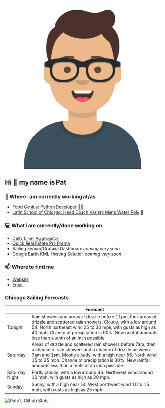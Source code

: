 [![Social banner for p-j-falconer](https://raw.githubusercontent.com/P-J-FALCONER/P-J-FALCONER/master/assets/avataaars.svg)](https://patfalconer.com/)
## Hi :wave: my name is Pat

### 💼 Where I am currently working at/as
- [Food Genius: Python Developer](https://getfoodgenius.com/) 🍔🐍
- [Latin School of Chicago: Head Coach Varisty Mens Water Polo](https://www.latinschool.org/) 🤽


### 💻 What i am currently/done working on
 - [Daily Email Aggregator](https://github.com/P-J-FALCONER/dott_daily_mail)
 - [Quick Real Estate Pro Forma](https://github.com/P-J-FALCONER/henry)
 - Sailing Sensor/Grafana Dashboard *coming very soon*
 - Google Earth KML Hosting Solution *coming very soon*

### 📫 Where to find me
 - [Website](https://patfalconer.com/)
 - [Email](mailto:patrick.j.falconer@gmail.com)


### Chicago Sailing Forecasts
|   | Forecast  |
|---|---|
| Tonight | Rain showers and areas of drizzle before 11pm, then areas of drizzle and scattered rain showers. Cloudy, with a low around 54. North northeast wind 25 to 30 mph, with gusts as high as 40 mph. Chance of precipitation is 90%. New rainfall amounts less than a tenth of an inch possible. |
| Saturday | Areas of drizzle and scattered rain showers before 7am, then a chance of rain showers and a chance of drizzle between 7am and 1pm. Mostly cloudy, with a high near 56. North wind 15 to 25 mph. Chance of precipitation is 30%. New rainfall amounts less than a tenth of an inch possible. |
| Saturday Night | Partly cloudy, with a low around 46. Northwest wind around 10 mph, with gusts as high as 20 mph. |
| Sunday | Sunny, with a high near 54. West northwest wind 10 to 15 mph, with gusts as high as 25 mph. |

![Pats's Github Stats](https://github-readme-stats.vercel.app/api?username=p-j-falconer&show_icons=true&theme=radical)
